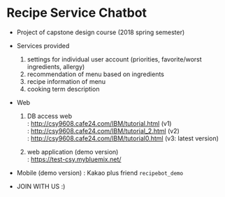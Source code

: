 
# Recipe Service Chatbot 
- Project of capstone design course (2018 spring semester)

- Services provided
  1. settings for individual user account (priorities, favorite/worst ingredients, allergy)
  2. recommendation of menu based on ingredients
  3. recipe information of menu
  4. cooking term description 

- Web
  1. DB access web </br>
 : http://csy9608.cafe24.com/IBM/tutorial.html (v1) </br>
 : http://csy9608.cafe24.com/IBM/tutorial_2.html (v2) </br>
 : http://csy9608.cafe24.com/IBM/tutorial0.html (v3: latest version)

  2. web application (demo version) </br>
 : https://test-csy.mybluemix.net/

- Mobile (demo version)
: Kakao plus friend  `recipebot_demo`

- JOIN WITH US :)
